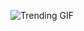 ![Trending GIF](https://media2.giphy.com/media/v1.Y2lkPThiYjIxNzcybmc3aDFrbHhkZmd1ZGxna3JiOXExZjFsaG1wam11cnhkYnI0YWp4eCZlcD12MV9naWZzX3NlYXJjaCZjdD1n/fryY00CO4xCz4uJuDQ/giphy.gif)
